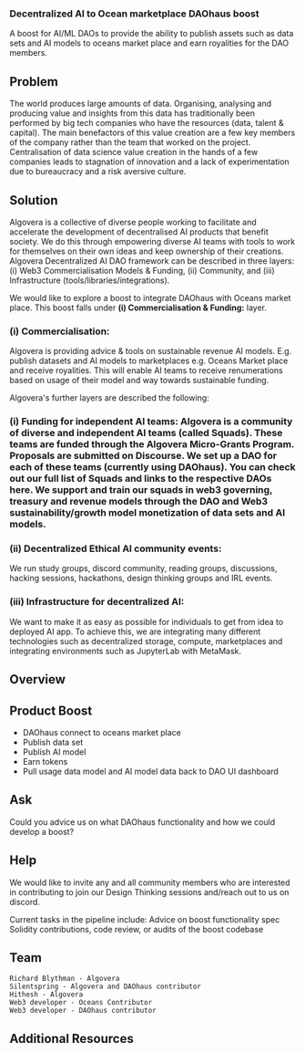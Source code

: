 
### Decentralized AI to Ocean marketplace DAOhaus boost

A boost for AI/ML DAOs to provide the ability to publish assets such as data sets and AI models to oceans market place and earn royalities for the DAO members.


## Problem
The world produces large amounts of data. Organising, analysing and producing value and insights from this data has traditionally been performed by big tech companies who have the resources (data, talent & capital). The main benefactors of this value creation are a few key members of the company rather than the team that worked on the project. Centralisation of data science value creation in the hands of a few companies leads to stagnation of innovation and a lack of experimentation due to bureaucracy and a risk aversive culture.


## Solution

Algovera is a collective of diverse people working to facilitate and accelerate the development of decentralised AI products that benefit society. We do this through empowering diverse AI teams with tools to work for themselves on their own ideas and keep ownership of their creations. Algovera Decentralized AI DAO framework can be described in three layers: (i) Web3 Commercialisation Models & Funding, (ii) Community, and (iii) Infrastructure (tools/libraries/integrations).

We would like to explore a boost to integrate DAOhaus with Oceans market place. 
This boost falls under **(i) Commercialisation & Funding:** layer.

### (i) Commercialisation:
Algovera is providing advice & tools on sustainable revenue AI models. E.g. publish datasets and AI models to marketplaces e.g. Oceans Market place and receive royalities. This will enable AI teams to receive renumerations based on usage of their model and way towards sustainable funding.

Algovera's further layers are described the following:
### (i) Funding for independent AI teams: Algovera is a community of diverse and independent AI teams (called Squads). These teams are funded through the Algovera Micro-Grants Program. Proposals are submitted on Discourse. We set up a DAO for each of these teams (currently using DAOhaus). You can check out our full list of Squads and links to the respective DAOs here. We support and train our squads in web3 governing, treasury and revenue models through the DAO and Web3 sustainability/growth model monetization of data sets and AI models.

### (ii) Decentralized Ethical AI community events: 
We run study groups, discord community, reading groups, discussions, hacking sessions, hackathons, design thinking groups and IRL events.

### (iii) Infrastructure for decentralized AI: 
We want to make it as easy as possible for individuals to get from idea to deployed AI app. To achieve this, we are integrating many different technologies such as decentralized storage, compute, marketplaces and integrating environments such as JupyterLab with MetaMask.



## Overview

## Product Boost 
  
   - DAOhaus connect to oceans market place
   - Publish data set
   - Publish AI model
   - Earn tokens
   - Pull usage data model and AI model data back to DAO UI dashboard
    
  
## Ask
Could you advice us on what DAOhaus functionality and how we could develop a boost?


## Help
We would like to invite any and all community members who are interested in contributing to join our Design Thinking sessions and/reach out to us on discord.

Current tasks in the pipeline include:
    Advice on boost functionality spec
    Solidity contributions, code review, or audits of the boost codebase
    


## Team
    Richard Blythman - Algovera
    Silentspring - Algovera and DAOhaus contributor
    Hithesh - Algovera
    Web3 developer - Oceans Contributor 
    Web3 developer - DAOhaus contributor
    
## Additional Resources
    
   

